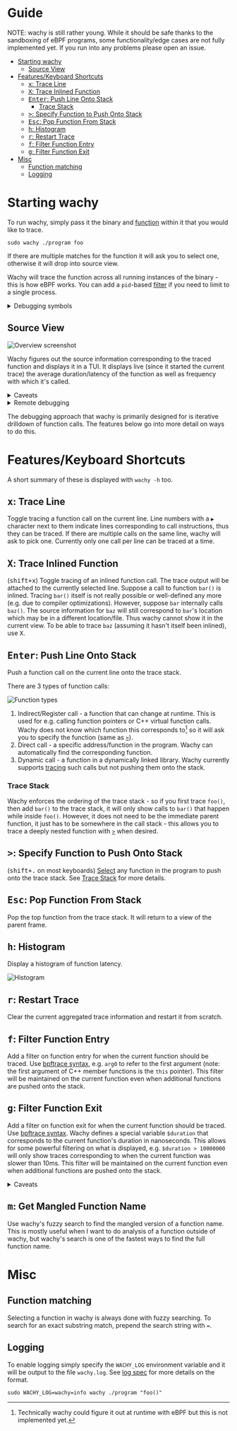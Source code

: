 # Guide

NOTE: wachy is still rather young. While it should be safe thanks to the
sandboxing of eBPF programs, some functionality/edge cases are not fully
implemented yet. If you run into any problems please open an issue.

- [Starting wachy](#starting-wachy)
  - [Source View](#source-view)
- [Features/Keyboard Shortcuts](#featureskeyboard-shortcuts)
  - [<kbd>x</kbd>: Trace Line](#x-trace-line)
  - [<kbd>X</kbd>: Trace Inlined Function](#x-trace-inlined-function)
  - [<kbd>Enter</kbd>: Push Line Onto Stack](#enter-push-line-onto-stack)
    - [Trace Stack](#trace-stack)
  - [<kbd>></kbd>: Specify Function to Push Onto Stack](#-specify-function-to-push-onto-stack)
  - [<kbd>Esc</kbd>: Pop Function From Stack](#esc-pop-function-from-stack)
  - [<kbd>h</kbd>: Histogram](#h-histogram)
  - [<kbd>r</kbd>: Restart Trace](#r-restart-trace)
  - [<kbd>f</kbd>: Filter Function Entry](#f-filter-function-entry)
  - [<kbd>g</kbd>: Filter Function Exit](#g-filter-function-exit)
- [Misc](#misc)
  - [Function matching](#function-matching)
  - [Logging](#logging)

# Starting wachy

To run wachy, simply pass it the binary and [function](#function-matching)
within it that you would like to trace.
```
sudo wachy ./program foo
```
If there are multiple matches for the function it will ask you to select one,
otherwise it will drop into source view.

Wachy will trace the function across all running instances of the binary - this
is how eBPF works. You can add a `pid`-based
[filter](#f-filter-function-entry) if you need to limit to a single
process.

<details>
<summary>Debugging symbols</summary>

The program must have debugging symbols (more specifically, the `.debug_line`
section) for wachy to do its magic. Wachy also supports [debug
links](https://sourceware.org/gdb/onlinedocs/gdb/Separate-Debug-Files.html) -
simply place the separate debug file in the current working directory.

The source files should be placed in the same path that they were compiled (the
expected path is displayed at the bottom of the window). If wachy cannot find
this file, it displays blank lines instead (see section below on Remote
debugging).
</details>

## Source View

![Overview screenshot](images/overview_screenshot.png?raw=true)

Wachy figures out the source information corresponding to the traced function
and displays it in a TUI. It displays live (since it started the current trace)
the average duration/latency of the function as well as frequency with which
it's called.

<details>
<summary>Caveats</summary>

For functions that are called recursively (directly or indirectly), the way
wachy currently traces them will likely result in inaccurate numbers.
</details>

<details>
<summary>Remote debugging</summary>
If the source file is not available, wachy displays blank lines for the line
numbers that it knows about. This can be handy for remote debugging on a
production system where you don't want to copy over the source code, but can
still compare line numbers against the actual code locally.
</details>

The debugging approach that wachy is primarily designed for is iterative
drilldown of function calls. The features below go into more detail on ways to
do this.

# Features/Keyboard Shortcuts

A short summary of these is displayed with `wachy -h` too.

## <kbd>x</kbd>: Trace Line

Toggle tracing a function call on the current line. Line numbers with a `▶`
character next to them indicate lines corresponding to call instructions, thus
they can be traced. If there are multiple calls on the same line, wachy will ask
to pick one. Currently only one call per line can be traced at a time.

## <kbd>X</kbd>: Trace Inlined Function

(<kbd><kbd>shift</kbd>+<kbd>x</kbd></kbd>) Toggle tracing of an inlined function
call. The trace output will be attached to the currently selected line. Suppose
a call to function `bar()` is inlined. Tracing `bar()` itself is not really
possible or well-defined any more (e.g. due to compiler optimizations). However,
suppose `bar` internally calls `baz()`. The source information for `baz` will
still correspond to `bar`'s location which may be in a different location/file.
Thus wachy cannot show it in the current view. To be able to trace `baz`
(assuming it hasn't itself been inlined), use <kbd>X</kbd>.

## <kbd>Enter</kbd>: Push Line Onto Stack

Push a function call on the current line onto the trace stack.

There are 3 types of function calls:

![Function types](images/function_types.png?raw=true)

1. Indirect/Register call - a function that can change at runtime. This is used
   for e.g. calling function pointers or C++ virtual function calls. Wachy does
   not know which function this corresponds to[^1] so it will ask you to specify
   the function (same as [`>`](#-specify-function-to-push-onto-stack)).
2. Direct call - a specific address/function in the program. Wachy can
   automatically find the corresponding function.
3. Dynamic call - a function in a dynamically linked library. Wachy currently
   supports [tracing](#x-trace-line) such calls but not pushing them onto
   the stack.

### Trace Stack

Wachy enforces the ordering of the trace stack - so if you first trace `foo()`,
then add `bar()` to the trace stack, it will only show calls to `bar()` that
happen while inside `foo()`. However, it does not need to be the immediate
parent function, it just has to be somewhere in the call stack - this allows you
to trace a deeply nested function with
[`>`](#-specify-function-to-push-onto-stack) when desired.

## <kbd>></kbd>: Specify Function to Push Onto Stack

(<kbd><kbd>shift</kbd>+<kbd>.</kbd></kbd> on most keyboards) [Select](#function-matching) any
function in the program to push onto the trace stack. See [Trace
Stack](#trace-stack) for more details.

## <kbd>Esc</kbd>: Pop Function From Stack

Pop the top function from the trace stack. It will return to a view of the
parent frame.

## <kbd>h</kbd>: Histogram

Display a histogram of function latency.

![Histogram](images/histogram.png?raw=true)

## <kbd>r</kbd>: Restart Trace

Clear the current aggregated trace information and restart it from scratch.

## <kbd>f</kbd>: Filter Function Entry

Add a filter on function entry for when the current function should be traced.
Use [bpftrace
syntax](https://github.com/iovisor/bpftrace/blob/master/docs/reference_guide.md#4-uprobeuretprobe-dynamic-tracing-user-level-arguments),
e.g. `arg0` to refer to the first argument (note: the first argument of C++
member functions is the `this` pointer). This filter will be maintained on the
current function even when additional functions are pushed onto the stack.

## <kbd>g</kbd>: Filter Function Exit

Add a filter on function exit for when the current function should be traced.
Use [bpftrace
syntax](https://github.com/iovisor/bpftrace/blob/master/docs/reference_guide.md#4-uprobeuretprobe-dynamic-tracing-user-level-arguments).
Wachy defines a special variable `$duration` that corresponds to the current
function's duration in nanoseconds. This allows for some powerful filtering on
what is displayed, e.g. `$duration > 10000000` will only show traces
corresponding to when the current function was slower than 10ms. This filter
will be maintained on the current function even when additional functions are
pushed onto the stack.

<details>
<summary>Caveats</summary>
The way this works is wachy maintains a counter of the number of exit filters
that have passed. For performance reasons, only on return of the topmost
function, it checks whether the counter is at the expected value, and if so the
current trace is saved to be output. This may cause issues and unexpected or
missing output if a function in the trace stack can be called multiple times. A
simple way to avoid those issues is to only ever define an exit filter on the
topmost function in the stack.
</details>

## <kbd>m</kbd>: Get Mangled Function Name

Use wachy's fuzzy search to find the mangled version of a function name. This is
mostly useful when I want to do analysis of a function outside of wachy, but
wachy's search is one of the fastest ways to find the full function name.

# Misc

## Function matching

Selecting a function in wachy is always done with fuzzy searching. To search for
an exact substring match, prepend the search string with `=`.

## Logging
To enable logging simply specify the `WACHY_LOG` environment variable and it
will be output to the file `wachy.log`. See [log
spec](https://docs.rs/flexi_logger/0.14.3/flexi_logger/struct.LogSpecification.html)
for more details on the format.
```
sudo WACHY_LOG=wachy=info wachy ./program "foo()"
```

[^1]: Technically wachy could figure it out at runtime with eBPF but this is not
      implemented yet.
